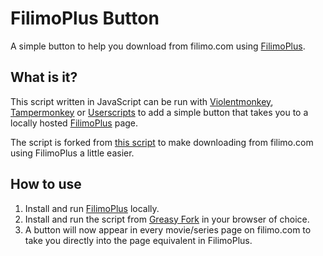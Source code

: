 # FilimoPlus Button
A simple button to help you download from filimo.com using [FilimoPlus](https://github.com/Saeed-Pooyanfar/filimo-plus).

## What is it?
This script written in JavaScript can be run with [Violentmonkey](https://violentmonkey.github.io/), [Tampermonkey](https://www.tampermonkey.net/) or [Userscripts](https://apps.apple.com/us/app/userscripts/id1463298887) to add a simple button that takes you to a locally hosted [FilimoPlus](https://github.com/Saeed-Pooyanfar/filimo-plus) page.

The script is forked from [this script](https://openuserjs.org/scripts/nickpapoutsis/IMDB_to_RARBG_Torrent_Search) to make downloading from filimo.com using FilimoPlus a little easier.

## How to use
1. Install and run [FilimoPlus](https://github.com/Saeed-Pooyanfar/filimo-plus) locally.
2. Install and run the script from [Greasy Fork](https://greasyfork.org/en/scripts/419310-filimoplus-button) in your browser of choice.
3. A button will now appear in every movie/series page on filimo.com to take you directly into the page equivalent in FilimoPlus.
